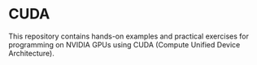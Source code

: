 # CUDA

This repository contains hands-on examples and practical exercises for programming on NVIDIA GPUs using CUDA (Compute Unified Device Architecture).
